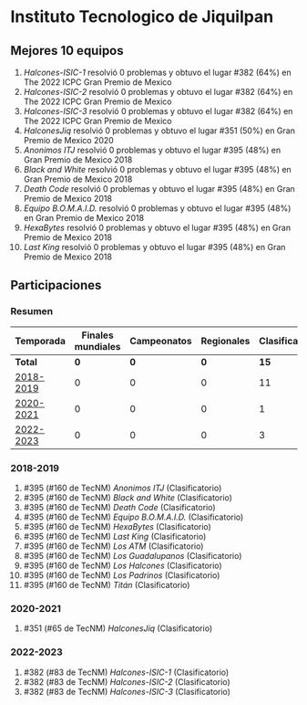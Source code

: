 ---
---

# Instituto Tecnologico de Jiquilpan

## Mejores 10 equipos

1. _Halcones-ISIC-1_ resolvió 0 problemas y obtuvo el lugar #382 (64%) en The 2022 ICPC Gran Premio de Mexico
1. _Halcones-ISIC-2_ resolvió 0 problemas y obtuvo el lugar #382 (64%) en The 2022 ICPC Gran Premio de Mexico
1. _Halcones-ISIC-3_ resolvió 0 problemas y obtuvo el lugar #382 (64%) en The 2022 ICPC Gran Premio de Mexico
1. _HalconesJiq_ resolvió 0 problemas y obtuvo el lugar #351 (50%) en Gran Premio de Mexico 2020
1. _Anonimos ITJ_ resolvió 0 problemas y obtuvo el lugar #395 (48%) en Gran Premio de Mexico 2018
1. _Black and White_ resolvió 0 problemas y obtuvo el lugar #395 (48%) en Gran Premio de Mexico 2018
1. _Death Code_ resolvió 0 problemas y obtuvo el lugar #395 (48%) en Gran Premio de Mexico 2018
1. _Equipo B.O.M.A.I.D._ resolvió 0 problemas y obtuvo el lugar #395 (48%) en Gran Premio de Mexico 2018
1. _HexaBytes_ resolvió 0 problemas y obtuvo el lugar #395 (48%) en Gran Premio de Mexico 2018
1. _Last King_ resolvió 0 problemas y obtuvo el lugar #395 (48%) en Gran Premio de Mexico 2018

## Participaciones

### Resumen

| Temporada | Finales mundiales | Campeonatos | Regionales | Clasificatorios | Equipos |
| --- | --- | --- | --- | --- | --- |
| **Total** | **0** | **0** | **0** | **15** | **15** |
| [2018-2019](#2018-2019) | 0 | 0 | 0 | 11 | 11 |
| [2020-2021](#2020-2021) | 0 | 0 | 0 | 1 | 1 |
| [2022-2023](#2022-2023) | 0 | 0 | 0 | 3 | 3 |

### 2018-2019

1. #395 (#160 de TecNM) _Anonimos ITJ_ (Clasificatorio)
1. #395 (#160 de TecNM) _Black and White_ (Clasificatorio)
1. #395 (#160 de TecNM) _Death Code_ (Clasificatorio)
1. #395 (#160 de TecNM) _Equipo B.O.M.A.I.D._ (Clasificatorio)
1. #395 (#160 de TecNM) _HexaBytes_ (Clasificatorio)
1. #395 (#160 de TecNM) _Last King_ (Clasificatorio)
1. #395 (#160 de TecNM) _Los ATM_ (Clasificatorio)
1. #395 (#160 de TecNM) _Los Guadalupanos_ (Clasificatorio)
1. #395 (#160 de TecNM) _Los Halcones_ (Clasificatorio)
1. #395 (#160 de TecNM) _Los Padrinos_ (Clasificatorio)
1. #395 (#160 de TecNM) _Titán_ (Clasificatorio)

### 2020-2021

1. #351 (#65 de TecNM) _HalconesJiq_ (Clasificatorio)

### 2022-2023

1. #382 (#83 de TecNM) _Halcones-ISIC-1_ (Clasificatorio)
1. #382 (#83 de TecNM) _Halcones-ISIC-2_ (Clasificatorio)
1. #382 (#83 de TecNM) _Halcones-ISIC-3_ (Clasificatorio)



